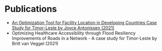 
# Publications
- [An Optimization Tool for Facility Location in Developing Countries Case Study for Timor-Leste by Joyce Antonissen (2021)](https://github.com/Analytics-for-a-Better-World/GPBP_Analytics_Tools/blob/main/Publications/Joyce_Optimisation_Model.pdf)
- Optimizing Healthcare Accessibility through Flood Resiliency Improvements of Roads in a Network - A case study for Timor-Leste by Britt van Veggel (2021)
